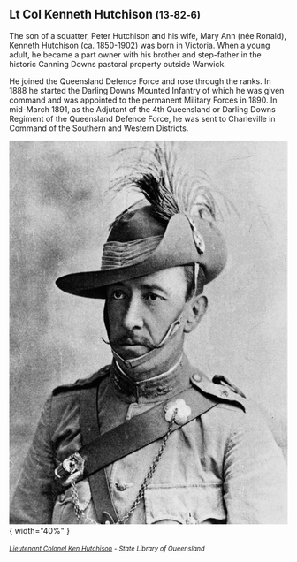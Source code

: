 ## Lt Col Kenneth Hutchison <small>(13‑82‑6)</small>

The son of a squatter, Peter Hutchison and his wife, Mary Ann (née Ronald), Kenneth Hutchison (ca. 1850-1902) was born in Victoria. When a young adult, he became a part owner with his brother and step-father in the historic Canning Downs pastoral property outside Warwick. 

He joined the Queensland Defence Force and rose through the ranks. In 1888 he started the Darling Downs Mounted Infantry of which he was given command and was appointed to the permanent Military Forces in 1890. In mid-March 1891, as the Adjutant of the 4th Queensland or Darling Downs Regiment of the Queensland Defence Force, he was sent to Charleville in Command of the Southern and Western Districts. 


![Lieutenant Colonel Ken Hutchison](../assets/kenneth-hutchison.jpg){ width="40%" }

*<small>[Lieutenant Colonel Ken Hutchison](http://onesearch.slq.qld.gov.au/permalink/f/1upgmng/slq_alma21298063000002061) -  State Library of Queensland</small>*
